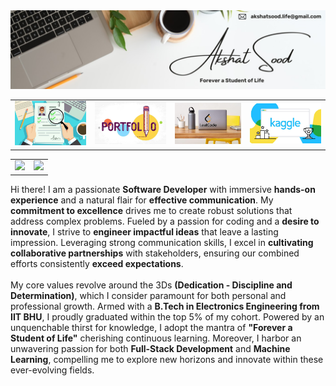 <table>
    <tr>
        <a href="https://linktr.ee/akshatsood.life">
            <img src="./assets/asood-life-profile-banner.jpg"> 
        </a>
    </tr>
    <tr>
        <td>
            <a href="#">
                <img src="./assets/resume-thumbnail.jpg">
            </a>
        </td>
        <td>
            <a href="#">
                <img src="./assets/portfolio-website-thumbnail.jpg">
            </a>
        </td>
        <td>
            <a href="https://leetcode.com/u/asood_life">
                <img src="./assets/leetcode-thumbnail.jpg">
            </a>
        </td>
        <td>
            <a href="https://www.kaggle.com/akshatsoodlife">
                <img src="./assets/kaggle-thumbnail.jpg">
            </a>
        </td>
    </tr>
</table>

<table>
    <tr>
        <td>
            <img src="https://github-readme-stats.vercel.app/api?username=asood-life&show_icons=true&rank_icon=github&hide_title=true&ring_color=000000&hide=contribs">
        </td>
        <td>
            <img src="https://github-readme-stats.vercel.app/api/top-langs/?username=asood-life&layout=donut&hide_title=true">
        </td>
    </tr>
</table>

<table>
    <tr>
        <div>
            Hi there! I am a passionate <b>Software Developer</b> with immersive <b>hands-on experience</b> and a natural flair for <b>effective communication</b>. My <b>commitment to excellence</b> drives me to create robust solutions that address complex problems. Fueled by a passion for coding and a <b>desire to innovate</b>, I strive to <b>engineer impactful ideas</b> that leave a lasting impression. Leveraging strong communication skills, I excel in <b>cultivating collaborative partnerships</b> with stakeholders, ensuring our combined efforts consistently <b>exceed expectations</b>.
            <br><br>
            My core values revolve around the 3Ds <b>(Dedication - Discipline and Determination)</b>, which I consider paramount for both personal and professional growth. Armed with a <b>B.Tech in Electronics Engineering from IIT BHU</b>, I proudly graduated within the top 5% of my cohort. Powered by an unquenchable thirst for knowledge, I adopt the mantra of <b>"Forever a Student of Life"</b> cherishing continuous learning. Moreover, I harbor an unwavering passion for both <b>Full-Stack Development</b> and <b>Machine Learning</b>, compelling me to explore new horizons and innovate within these ever-evolving fields.
        </div>
    </tr>
</table>
